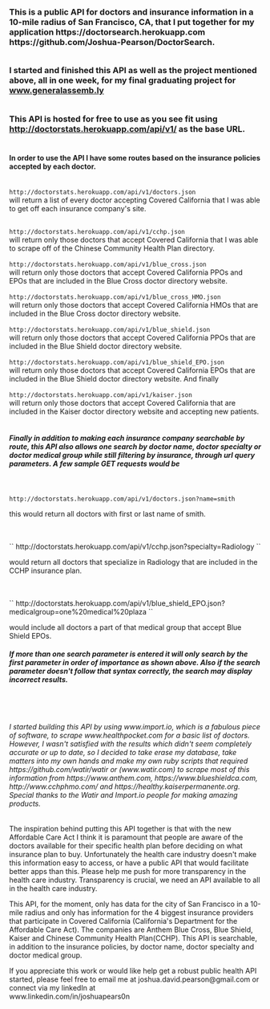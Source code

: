 <h3>This is a public API for doctors and insurance information in a 10-mile radius of San Francisco, CA,
that I put together for my application <a>https://doctorsearch.herokuapp.com</a><br><a>https://github.com/Joshua-Pearson/DoctorSearch</a>.<br><br>

I started and finished this API as well as the project mentioned above, all in one week, for my final graduating project for www.generalassemb.ly<br><br>

This API is hosted for free to use as you see fit using <a>http://doctorstats.herokuapp.com/api/v1/</a> as the base URL.<br><br></h3>
<h4> In order to use the API I have some routes based on the insurance policies accepted by each doctor.<br><br></h4>

``
http://doctorstats.herokuapp.com/api/v1/doctors.json
``
<br>
will return a list of every doctor accepting Covered California that I was able to get off each insurance company's site.
<br><br>

``
http://doctorstats.herokuapp.com/api/v1/cchp.json
``
<br>
will return only those doctors that accept Covered California that I was able to scrape off of the Chinese Community Health Plan directory.
<br><br>
``
http://doctorstats.herokuapp.com/api/v1/blue_cross.json
``
<br>
will return only those doctors that accept Covered California PPOs and EPOs that are included in the Blue Cross doctor directory website.
<br><br>
``
http://doctorstats.herokuapp.com/api/v1/blue_cross_HMO.json
``
<br>
will return only those doctors that accept Covered California HMOs that are included in the Blue Cross doctor directory website.
<br><br>
``
http://doctorstats.herokuapp.com/api/v1/blue_shield.json
``
<br>
will return only those doctors that accept Covered California PPOs that are included in the Blue Shield doctor directory website.
<br><br>
``
http://doctorstats.herokuapp.com/api/v1/blue_shield_EPO.json
``
<br>
will return only those doctors that accept Covered California EPOs that are included in the Blue Shield doctor directory website. And finally
<br><br>
``
http://doctorstats.herokuapp.com/api/v1/kaiser.json
``
<br>
will return only those doctors that accept Covered California that are included in the Kaiser doctor directory website and accepting new patients.<br><br>

<h5> Finally in addition to making each insurance company searchable by route, this API also allows one search by doctor name, doctor specialty or doctor medical group while still filtering by insurance, through url query parameters. A few sample GET requests would be</h5><br>

``
http://doctorstats.herokuapp.com/api/v1/doctors.json?name=smith 
``
<br>
<p>this would return all doctors with first or last name of smith.</p><br><br>
``
http://doctorstats.herokuapp.com/api/v1/cchp.json?specialty=Radiology
`` 
<p> would return all doctors that specialize in Radiology that are included in the CCHP insurance plan.</p><br><br>
``
http://doctorstats.herokuapp.com/api/v1/blue_shield_EPO.json?medicalgroup=one%20medical%20plaza 
``
<p>would include all doctors a part of that medical group that accept Blue Shield EPOs.</p>

<h5> If more than one search parameter is entered it will only search by the first parameter in order of importance as shown above. Also if the search parameter doesn't follow that syntax correctly, the search may display incorrect results.</h5><br><br>


<h6>I started building this API by using <a>www.import.io</a>, which is a fabulous piece of software, to scrape <a>www.healthpocket.com</a> for a basic list of doctors. However, I wasn't satisfied with the results which didn't seem completely accurate or up to date, 
so I decided to take erase my database, take matters into my own hands and make my own ruby scripts that required <a>https://github.com/watir/watir</a> or (<a>www.watir.com</a>) to scrape most of this information from <a>https://www.anthem.com</a>, <a>https://www.blueshieldca.com</a>, <a>http://www.cchphmo.com/</a> and <a>https://healthy.kaiserpermanente.org</a>. Special thanks to the Watir and Import.io people for making amazing products.</h6> 

<p>The inspiration behind putting this API together is that with the new Affordable Care Act I think it is paramount that people are aware of the doctors available for their specific health plan before deciding on what insurance plan to buy. Unfortunately the health care industry doesn't make this information easy to access, or have a public
API that would facilitate better apps than this. Please help me push for more transparency in 
the health care industry. Transparency is crucial, we need an API available to all in the health care industry.</p>

<p> This API, for the moment, only has data for the city of San Francisco in a 10-mile radius and only has information for the 
  4 biggest insurance providers that participate in Covered California (California's Department for the Affordable Care Act).
  The companies are Anthem Blue Cross, Blue Shield, Kaiser and Chinese Community Health Plan(CCHP). This API is searchable, in addition to the insurance policies, by doctor name, doctor specialty and doctor medical group.</p>
<p>If you appreciate this work or would like help get a robust public health API started, please feel free to email me at <a>joshua.david.pearson@gmail.com</a>
  or connect via my linkedIn at <br><a>www.linkedin.com/in/joshuapears0n</a></p>
